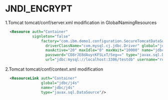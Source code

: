 # JNDI_ENCRYPT
1.Tomcat tomcat/conf/server.xml modification in GlobalNamingResources
```xml
  <Resource auth="Container"
            signleton="false"
		        factory="com.ibm.demo1.configuration.SecureTomcatDataSourceImpl"
			      driverClassName="com.mysql.cj.jdbc.Driver" global="jdbc/j4s"
			      maxActive="20" maxIdle="0" maxWait="10000" name="jdbc/j4s"
			      password="CO8rJE8dAuycKFSLxT/Seg==" type="javax.sql.DataSource"
			      url="jdbc:mysql://localhost:3306/testdb" username="root" />
```
            
2.Tomcat  tomcat/conf/context.xml modification
```xml
  <ResourceLink auth="Container" 
                global="jdbc/j4s" 
                name="jdbc/j4s" 
                type="javax.sql.DataSource"/>
```
